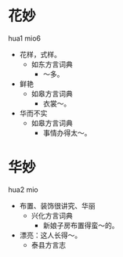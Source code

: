 







# 花妙
hua1 mio6
+ 花样，式样。
  * 如东方言词典
    - ～多。
+ 鲜艳
  * 如皋方言词典
    - 衣裳～。
+ 华而不实
  * 如皋方言词典
    - 事情办得太～。

# 华妙
hua2 mio
+ 布置、装饰很讲究、华丽
  * 兴化方言词典
    - 新娘子房布置得蛮～的。
+ 漂亮：这人长得～。
  * 泰县方言志
